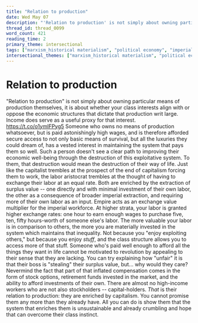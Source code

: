 ```yaml
---
title: "Relation to production"
date: Wed May 07
description: "'Relation to production' is not simply about owning particular means of production themselves, it is about whether your class interests align with or oppose..."
thread_id: thread_0099
word_count: 421
reading_time: 2
primary_theme: intersectional
tags: ["marxism_historical materialism", "political economy", "imperialism_colonialism"]
intersectional_themes: ["marxism_historical materialism", "political economy", "imperialism_colonialism"]
---
```


# Relation to production

"Relation to production" is not simply about owning particular means of production themselves, it is about whether your class interests align with or oppose the economic structures that dictate that production writ large. Income does serve as a useful proxy for that interest. https://t.co/o1ymIFPyg5 Someone who owns no means of production whatsoever, but is paid astonishingly high wages, and is therefore afforded secure access to not only basic means of survival, but all the luxuries they could dream of, has a vested interest in maintaining the system that pays them so well. Such a person doesn't see a clear path to improving their economic well-being through the destruction of this exploitative system. To them, that destruction would mean the destruction of their way of life. Just like the capitalist trembles at the prospect of the end of capitalism forcing them to work, the labor aristocrat trembles at the thought of having to exchange their labor at an equal rate. Both are enriched by the extraction of surplus value -- one directly and with minimal investment of their own labor, the other as a consequence of broader imperial extraction, and requiring more of their own labor as an input. Empire acts as an exchange value multiplier for the imperial workforce. At higher strata, your labor is granted higher exchange rates: one hour to earn enough wages to purchase five, ten, fifty hours-worth of someone else's labor. The more valuable your labor is in comparison to others, the more you are materially invested in the system which maintains that inequality. Not because you "enjoy exploiting others," but because you enjoy *stuff*, and the class structure allows you to access more of that stuff. Someone who's paid well enough to afford all the things they want in life cannot be motivated to revolution by appealing to their sense that they are lacking. You can try explaining how "unfair" it is that their boss is "stealing" their surplus value, but... why would they care? Nevermind the fact that part of that inflated compensation comes in the form of stock options, retirement funds invested in the market, and the ability to afford investments of their own. There are almost no high-income workers who are not also stockholders -- capital-holders. *That* is their relation to production: they are enriched by capitalism. You cannot promise them any more than they already have. All you can do is show them that the system that enriches them is unsustainable and already crumbling and hope that can overcome their class instinct.